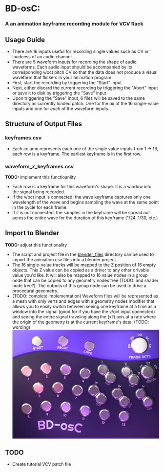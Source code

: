 # BD-osC:
### A an animation keyframe recording module for VCV Rack

## Usage Guide

- There are 16 inputs useful for recording single values such as CV or loudness of an audio channel
- There are 5 waveform inputs for recording the shape of audio waveforms. Each audio input should be accompanied by its corresponding v/oct pitch CV so that the data does not produce a visual waveform that flickers in your animation program
- First, start the recording by triggering the "Start" input
- Next, either discard the current recording by triggering the "Abort" input or save it to disk by triggering the "Save" input
- Upon triggering the "Save" input, 6 files will be saved to the same directory as currently loaded patch. One for the *all* of the 16 single-value inputs and one for *each* of the waveform inputs.

## Structure of Output Files

### keyframes.csv

- Each column represents each one of the single value inputs from 1 -> 16, each row is a keyframe. The earliest keyframe is in the first row.

### waveform_*x*_keyframes.csv

**TODO:** implement this functioanlity

- Each row is a keyframe for this waveform's shape. It is a window into the signal being recorded. 
- If the v/oct input is connected, the wave keyframe captures only one wavelength of the wave and begins sampling the wave at the same point in the cycle for each frame.
- If it is not connected. the samples in the keyframe will be spread out across the entire wave for the duration of this keyframe (1/24, 1/30, etc.)

## Import to Blender

**TODO:** adjust this functionality

- The script and project file in the [blender_files](./blender_files/) directory can be used to import the animation csv files into a blender project
- The 16 single-value tracks will be mapped to the Z position of 16 empty objects. This Z value can be copied as a driver to any other drivable value you'd like. It will also be mapped to 16 value nodes in a group node that can be copied to any geometry nodes tree (TODO: and shader node tree?). The outputs of this group node can be used to drive a procedural geeometry.
- (TODO: complete implementation) Waveform files will be represented as a mesh with only verts and edges with a geometry nodes modifier that allows you to easily switch between seeing one keyframe at a time as a window into the signal (good for if you have the v/oct input connected) and seeing the entire signal traveling along the (x?) axis at a rate where the origin of the geometry is at the current keyframe's data. (TODO: wording)
![image of the panel layout](./VCV_Module/res/BD-osC.jpg)

## TODO
- Create tutorial VCV patch file